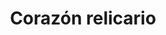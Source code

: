 ---
title: Corazón relicario
date: 
draft: false

# descripcion
description : Corazón relicario

materials: Plata 925

color: Plateado

dimensions: 1,6cm x 2cm

code: 02-14-0235

type: "Dijes"

categories: []

price: $5.820,00

price_eftvo: $4.950,00

# Images
# first image will be shown in the product page
images:
  # - image: "images/path_to_image"
  # La ubicacion de las imagenes es imagenes/Dijes/Dijes.Plata/02-14-0235-corazon-relicario
  - image: "./images/dijes/plata/02-14-0235-corazon-relicario.JPG"
---